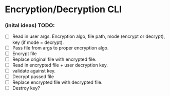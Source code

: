 # Encryption/Decryption CLI 

### (inital ideas) TODO:

- [ ] Read in user args. Encryption algo, file path, mode (encrypt or decrypt), key (if mode = decrypt).
- [ ] Pass file from args to proper encryption algo.
- [ ] Encrypt file
- [ ] Replace original file with encrypted file.
- [ ] Read in encrypted file + user decryption key.
- [ ] validate against key.
- [ ] Decrypt passed file
- [ ] Replace encrypted file with decrypted file.
- [ ] Destroy key? 
